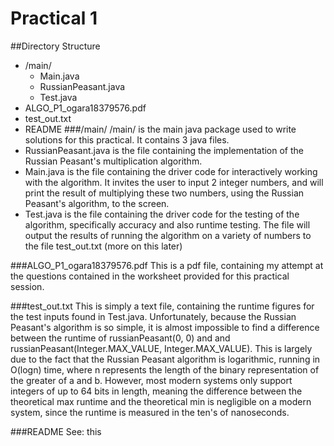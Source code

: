 # Practical 1
##Directory Structure
  * /main/
    * Main.java
    * RussianPeasant.java
    * Test.java
  * ALGO_P1_ogara18379576.pdf
  * test_out.txt
  * README
###/main/
/main/ is the main java package used to write solutions for this practical. It contains 3 java files.
  * RussianPeasant.java is the file containing the implementation of the Russian Peasant's multiplication algorithm.
  * Main.java is the file containing the driver code for interactively working with the algorithm. It invites the user
    to input 2 integer numbers, and will print the result of multiplying these two numbers, using the Russian Peasant's
    algorithm, to the screen.
  * Test.java is the file containing the driver code for the testing of the algorithm, specifically accuracy and also
    runtime testing. The file will output the results of running the algorithm on a variety of numbers to the file
    test_out.txt (more on this later)
    
###ALGO_P1_ogara18379576.pdf
This is a pdf file, containing my attempt at the questions contained in the worksheet provided for this practical
session.

###test_out.txt
This is simply a text file, containing the runtime figures for the test inputs found in Test.java. Unfortunately,
because the Russian Peasant's algorithm is so simple, it is almost impossible to find a difference between the runtime
of russianPeasant(0, 0) and and russianPeasant(Integer.MAX_VALUE, Integer.MAX_VALUE). This is largely due to the fact
that the Russian Peasant algorithm is logarithmic, running in O(logn) time, where n represents the length of the binary
representation of the greater of a and b. However, most modern systems only support integers of up to 64 bits in
length, meaning the difference between the theoretical max runtime and the theoretical min is negligible on a modern
system, since the runtime is measured in the ten's of nanoseconds.

###README
See: this   